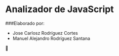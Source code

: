 Analizador de JavaScript
========
###Elaborado por:
 * Jose Carlosz Rodríguez Cortes
 * Manuel Alejandro Rodríguez Santana

:8ball:
